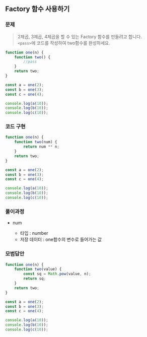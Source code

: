 ## Factory 함수 사용하기

### 문제

> 2제곱, 3제곱, 4제곱을 할 수 있는 Factory 함수를 만들려고 합니다.<br> `<pass>`에 코드를 작성하여 two함수를 완성하세요.

```js
function one(n) {
    function two() {
        //pass
    }
    return two;
}

const a = one(2);
const b = one(3);
const c = one(4);

console.log(a(10));
console.log(b(10));
console.log(c(10));
```

### 코드 구현

```js
function one(n) {
    function two(num) {
        return num ** n;
    }
    return two;
}

const a = one(2);
const b = one(3);
const c = one(4);

console.log(a(10));
console.log(b(10));
console.log(c(10));
```

### 풀이과정

-   num

    -   타입 : number
    -   저장 데이터 : one함수의 변수로 들어가는 값

### 모범답안

```js
function one(n) {
    function two(value) {
        const sq = Math.pow(value, n);
        return sq;
    }
    return two;
}

const a = one(2);
const b = one(3);
const c = one(4);

console.log(a(10));
console.log(b(10));
console.log(c(10));
```
